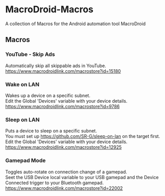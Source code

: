 # MacroDroid-Macros
A collection of Macros for the Android automation tool MacroDroid

## Macros
### YouTube - Skip Ads
Automatically skip all skippable ads in YouTube.
https://www.macrodroidlink.com/macrostore?id=15180

### Wake on LAN
Wakes up a device on a specific subnet.  
Edit the Global 'Devices' variable with your device details.  
https://www.macrodroidlink.com/macrostore?id=9786

### Sleep on LAN
Puts a device to sleep on a specific subnet.  
You must set up https://github.com/SR-G/sleep-on-lan on the target first.  
Edit the Global 'Devices' variable with your device details.
https://www.macrodroidlink.com/macrostore?id=12925

### Gamepad Mode
Toggles auto-rotate on connection change of a gamepad.  
Seet the USB Device local variable to your USB gamepad and the Device Connected trigger to your Bluetooth gamepad.
https://www.macrodroidlink.com/macrostore?id=22002
